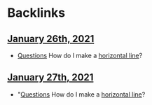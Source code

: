 
# Backlinks
## [January 26th, 2021](<January 26th, 2021.md>)
- [Questions](<Questions.md>) How do I make a [horizontal line](<horizontal line.md>)?

## [January 27th, 2021](<January 27th, 2021.md>)
- "[Questions](<Questions.md>) How do I make a [horizontal line](<horizontal line.md>)?

